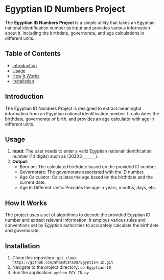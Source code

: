 # Egyptian ID Numbers Project

The **Egyptian ID Numbers Project** is a simple utility that takes an Egyptian national identification number as input and provides various information about it, including the birthdate, governorate, and age calculations in different units.

## Table of Contents

- [Introduction](#introduction)
- [Usage](#usage)
- [How It Works](#how-it-works)
- [Installation](#installation)

## Introduction

The Egyptian ID Numbers Project is designed to extract meaningful information from an Egyptian national identification number. It calculates the birthdate, governorate of birth, and provides an age calculator with age in different units.

## Usage

1. **Input**: The user needs to enter a valid Egyptian national identification number (14 digits) such as (30203_______).
2. **Output**:
   - Born on: The calculated birthdate based on the provided ID number.
   - Governorate: The governorate associated with the ID number.
   - Age Calculator: Calculates the age based on the birthdate and the current date.
   - Age In Different Units: Provides the age in years, months, days, etc.

## How It Works

The project uses a set of algorithms to decode the provided Egyptian ID number and extract relevant information. It employs various rules and conventions set by Egyptian authorities to accurately calculate the birthdate and governorate.

## Installation

1. Clone this repository: `git clone https://github.com/ahmedtaha89/Egyptian-ID.git`
2. Navigate to the project directory: `cd Egyptian-ID`
3. Run the application: `python EGY_ID.py`

